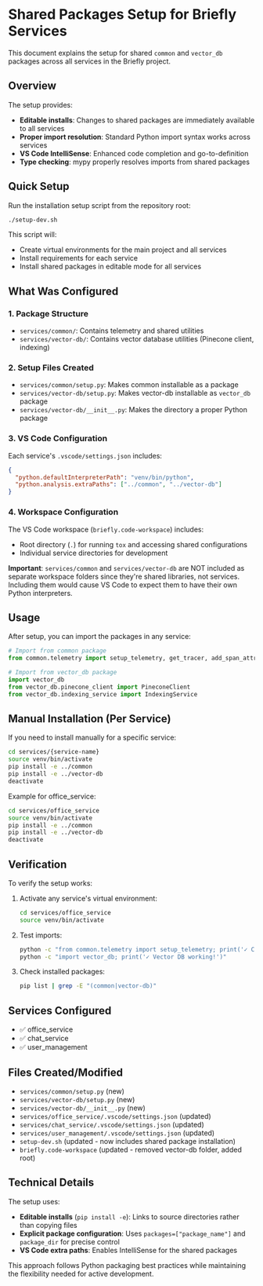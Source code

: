 # Shared Packages Setup for Briefly Services

This document explains the setup for shared `common` and `vector_db` packages across all services in the Briefly project.

## Overview

The setup provides:
- **Editable installs**: Changes to shared packages are immediately available to all services
- **Proper import resolution**: Standard Python import syntax works across services
- **VS Code IntelliSense**: Enhanced code completion and go-to-definition
- **Type checking**: mypy properly resolves imports from shared packages

## Quick Setup

Run the installation setup script from the repository root:

```bash
./setup-dev.sh
```

This script will:
- Create virtual environments for the main project and all services
- Install requirements for each service
- Install shared packages in editable mode for all services

## What Was Configured

### 1. Package Structure
- `services/common/`: Contains telemetry and shared utilities
- `services/vector-db/`: Contains vector database utilities (Pinecone client, indexing)

### 2. Setup Files Created
- `services/common/setup.py`: Makes common installable as a package
- `services/vector-db/setup.py`: Makes vector-db installable as `vector_db` package
- `services/vector-db/__init__.py`: Makes the directory a proper Python package

### 3. VS Code Configuration
Each service's `.vscode/settings.json` includes:
```json
{
  "python.defaultInterpreterPath": "venv/bin/python",
  "python.analysis.extraPaths": ["../common", "../vector-db"]
}
```

### 4. Workspace Configuration
The VS Code workspace (`briefly.code-workspace`) includes:
- Root directory (`.`) for running `tox` and accessing shared configurations
- Individual service directories for development

**Important**: `services/common` and `services/vector-db` are NOT included as separate workspace folders since they're shared libraries, not services. Including them would cause VS Code to expect them to have their own Python interpreters.

## Usage

After setup, you can import the packages in any service:

```python
# Import from common package
from common.telemetry import setup_telemetry, get_tracer, add_span_attributes

# Import from vector_db package
import vector_db
from vector_db.pinecone_client import PineconeClient
from vector_db.indexing_service import IndexingService
```

## Manual Installation (Per Service)

If you need to install manually for a specific service:

```bash
cd services/{service-name}
source venv/bin/activate
pip install -e ../common
pip install -e ../vector-db
deactivate
```

Example for office_service:
```bash
cd services/office_service
source venv/bin/activate
pip install -e ../common
pip install -e ../vector-db
deactivate
```

## Verification

To verify the setup works:

1. Activate any service's virtual environment:
   ```bash
   cd services/office_service
   source venv/bin/activate
   ```

2. Test imports:
   ```bash
   python -c "from common.telemetry import setup_telemetry; print('✓ Common working!')"
   python -c "import vector_db; print('✓ Vector DB working!')"
   ```

3. Check installed packages:
   ```bash
   pip list | grep -E "(common|vector-db)"
   ```

## Services Configured

- ✅ office_service
- ✅ chat_service
- ✅ user_management

## Files Created/Modified

- `services/common/setup.py` (new)
- `services/vector-db/setup.py` (new)
- `services/vector-db/__init__.py` (new)
- `services/office_service/.vscode/settings.json` (updated)
- `services/chat_service/.vscode/settings.json` (updated)
- `services/user_management/.vscode/settings.json` (updated)
- `setup-dev.sh` (updated - now includes shared package installation)
- `briefly.code-workspace` (updated - removed vector-db folder, added root)

## Technical Details

The setup uses:
- **Editable installs** (`pip install -e`): Links to source directories rather than copying files
- **Explicit package configuration**: Uses `packages=["package_name"]` and `package_dir` for precise control
- **VS Code extra paths**: Enables IntelliSense for the shared packages

This approach follows Python packaging best practices while maintaining the flexibility needed for active development.
